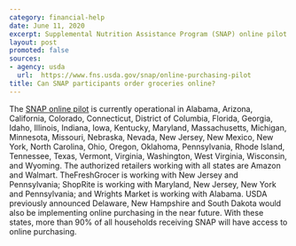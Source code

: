 ```yaml
---
category: financial-help
date: June 11, 2020
excerpt: Supplemental Nutrition Assistance Program (SNAP) online pilot
layout: post
promoted: false
sources:
- agency: usda
  url:  https://www.fns.usda.gov/snap/online-purchasing-pilot
title: Can SNAP participants order groceries online?
---
```


The [SNAP online pilot](https://www.fns.usda.gov/snap/online-purchasing-pilot) is currently operational in Alabama, Arizona, California, Colorado, Connecticut, District of Columbia, Florida, Georgia, Idaho, Illinois, Indiana, Iowa, Kentucky, Maryland, Massachusetts, Michigan, Minnesota, Missouri, Nebraska, Nevada, New Jersey, New Mexico, New York, North Carolina, Ohio, Oregon, Oklahoma, Pennsylvania, Rhode Island, Tennessee, Texas, Vermont, Virginia, Washington, West Virginia, Wisconsin, and Wyoming. The authorized retailers working with all states are Amazon and Walmart. TheFreshGrocer is working with New Jersey and Pennsylvania; ShopRite is working with Maryland, New Jersey, New York and Pennsylvania; and Wrights Market is working with Alabama. USDA previously announced Delaware, New Hampshire and South Dakota would also be implementing online purchasing in the near future. With these states, more than 90% of all households receiving SNAP will have access to online purchasing. 

